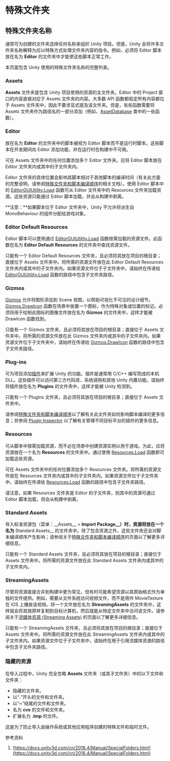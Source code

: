 # 特殊文件夹

## 特殊文件夹名称

通常可为创建的文件夹选择任何名称来组织 Unity 项目。但是，Unity 会将许多文件夹名称解释为应以特殊方式处理文件夹内容的指令。例如，必须将 Editor 脚本放在名为 **Editor** 的文件夹中才能使这些脚本正常工作。

本页面包含 Unity 使用的特殊文件夹名称的完整列表。

### Assets

**Assets** 文件夹是包含 Unity 项目使用的资源的主文件夹。Editor 中的 Project 窗口的内容直接对应于 Assets 文件夹的内容。大多数 API 函数都假定所有内容都位于 Assets 文件夹中，因此不要求显式提及该文件夹。但是，有些函数需要将 Assets 文件夹作为路径名的一部分添加（例如，[AssetDatabase](https://docs.unity3d.com/cn/2018.4/ScriptReference/AssetDatabase.html) 类中的一些函数）。

### Editor

放在名为 **Editor** 的文件夹中的脚本被视为 Editor 脚本而不是运行时脚本。这些脚本在开发期间向 Editor 添加功能，并在运行时在构建中不可用。

可在 Assets 文件夹中的任何位置添加多个 Editor 文件夹。应将 Editor 脚本放在 Editor 文件夹内或其中的子文件夹内。

Editor 文件夹的具体位置会影响其脚本相对于其他脚本的编译时间（有关此方面的完整说明，请参阅[特殊文件夹和脚本编译顺序](https://docs.unity3d.com/cn/2018.4/Manual/ScriptCompileOrderFolders.html)的相关文档）。使用 Editor 脚本中的 [EditorGUIUtility.Load](https://docs.unity3d.com/cn/2018.4/ScriptReference/EditorGUIUtility.Load.html) 函数可从 Editor 文件夹中的 Resources 文件夹加载资源。这些资源只能通过 Editor 脚本加载，并会从构建中剥离。

**注意：**如果脚本位于 Editor 文件夹中，Unity 不允许将派生自 MonoBehaviour 的组件分配给游戏对象。

### Editor Default Resources

Editor 脚本可以使用通过 [EditorGUIUtility.Load](https://docs.unity3d.com/cn/2018.4/ScriptReference/EditorGUIUtility.Load.html) 函数按需加载的资源文件。此函数在名为 **Editor Default Resources** 的文件夹中查找资源文件。

只能有一个 Editor Default Resources 文件夹，且必须将其放在项目的根目录；直接位于 Assets 文件夹中。将所需的资源文件放在此 Editor Default Resources 文件夹内或其中的子文件夹内。如果资源文件位于子文件夹中，请始终在传递给 [EditorGUIUtility.Load](https://docs.unity3d.com/cn/2018.4/ScriptReference/EditorGUIUtility.Load.html) 函数的路径中包含子文件夹路径。

### Gizmos

[Gizmos](https://docs.unity3d.com/cn/2018.4/ScriptReference/Gizmos.html) 允许将图形添加到 Scene 视图，以帮助可视化不可见的设计细节。[Gizmos.DrawIcon](https://docs.unity3d.com/cn/2018.4/ScriptReference/Gizmos.DrawIcon.html) 函数在场景中放置一个图标，作为特殊对象或位置的标记。必须将用于绘制此图标的图像文件放在名为 **Gizmos** 的文件夹中，这样才能被 DrawIcon 函数找到。

只能有一个 Gizmos 文件夹，且必须将其放在项目的根目录；直接位于 Assets 文件夹中。将所需的资源文件放在此 Gizmos 文件夹内或其中的子文件夹内。如果资源文件位于子文件夹中，请始终在传递给 [Gizmos.DrawIcon](https://docs.unity3d.com/cn/2018.4/ScriptReference/Gizmos.DrawIcon.html) 函数的路径中包含子文件夹路径。

### Plug-ins

可为项目添加[插件](https://docs.unity3d.com/cn/2018.4/Manual/Plugins.html)来扩展 Unity 的功能。插件是通常用 C/C++ 编写而成的本机 DLL。这些插件可以访问第三方代码库、系统调用和其他 Unity 内置功能。请始终将插件放在名为 **Plugins** 的文件夹中，这样才能被 Unity 检测到。

只能有一个 Plugins 文件夹，且必须将其放在项目的根目录；直接位于 Assets 文件夹中。

请参阅[特殊文件夹和脚本编译顺序](https://docs.unity3d.com/cn/2018.4/Manual/ScriptCompileOrderFolders.html)以了解有关此文件夹如何影响脚本编译的更多信息；并参阅 [Plugin Inspector](https://docs.unity3d.com/cn/2018.4/Manual/PluginInspector.html) 以了解有关管理不同目标平台的插件的更多信息。

### Resources

可从脚本中按需加载资源，而不必在场景中创建资源实例以用于游戏。为此，应将资源放在一个名为 **Resources** 的文件夹中。通过使用 [Resources.Load](https://docs.unity3d.com/cn/2018.4/ScriptReference/Resources.Load.html) 函数即可加载这些资源。

可在 Assets 文件夹中的任何位置添加多个 Resources 文件夹。将所需的资源文件放在 Resources 文件夹内或其中的子文件夹内。如果资源文件位于子文件夹中，请始终在传递给 [Resources.Load](https://docs.unity3d.com/cn/2018.4/ScriptReference/Resources.Load.html) 函数的路径中包含子文件夹路径。

请注意，如果 Resources 文件夹是 Editor 的子文件夹，则其中的资源可通过 Editor 脚本加载，但会从构建中剥离。

### Standard Assets

导入标准资源包（菜单：\_\_Assets\_\_ > **Import Package\_\_）时，资源将放在一个名为** Standard Assets\_\_ 的文件夹中。除了包含资源之外，这些文件夹还会对脚本编译顺序产生影响；请参阅关于[特殊文件夹和脚本编译顺序](https://docs.unity3d.com/cn/2018.4/Manual/ScriptCompileOrderFolders.html)的页面以了解更多详细信息。

只能有一个 Standard Assets 文件夹，且必须将其放在项目的根目录；直接位于 Assets 文件夹中。将所需的资源文件放在此 Standard Assets 文件夹内或其中的子文件夹内。

### StreamingAssets

尽管将资源直接合并到构建中更为常见，但有时可能希望资源以其原始格式作为单独的文件提供。例如，需要从文件系统访问视频文件，而不是用作 MovieTexture 在 iOS 上播放该视频。将一个文件放在名为 **StreamingAssets** 的文件夹中，这样就会将其按原样复制到目标计算机，然后就能从特定文件夹中访问该文件。请参阅关于[流媒体资源 (Streaming Assets)](https://docs.unity3d.com/cn/2018.4/Manual/StreamingAssets.html) 的页面以了解更多详细信息。

只能有一个 StreamingAssets 文件夹，且必须将其放在项目的根目录；直接位于 Assets 文件夹中。将所需的资源文件放在此 StreamingAssets 文件夹内或其中的子文件夹内。如果资源文件位于子文件夹中，请始终在用于引用流媒体资源的路径中包含子文件夹路径。

### 隐藏的资源

在导入过程中，Unity 完全忽略 **Assets** 文件夹（或其子文件夹）中的以下文件和文件夹：

* 隐藏的文件夹。
* 以“**.**”开头的文件和文件夹。
* 以“**\~**”结尾的文件和文件夹。
* 名为 **cvs** 的文件和文件夹。
* 扩展名为 **.tmp** 的文件。

这是为了防止导入由操作系统或其他应用程序创建的特殊文件和临时文件。

参考资料

1. [https://docs.unity3d.com/cn/2018.4/Manual/SpecialFolders.html](https://docs.unity3d.com/cn/2018.4/Manual/SpecialFolders.html)
